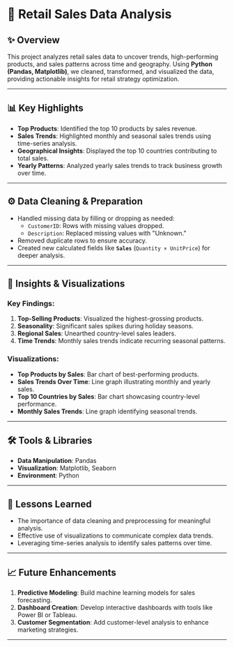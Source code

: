 # 🛒 Retail Sales Data Analysis

## ✨ Overview  
This project analyzes retail sales data to uncover trends, high-performing products, and sales patterns across time and geography. Using **Python (Pandas, Matplotlib)**, we cleaned, transformed, and visualized the data, providing actionable insights for retail strategy optimization.

---

## 📊 Key Highlights

- **Top Products**: Identified the top 10 products by sales revenue.
- **Sales Trends**: Highlighted monthly and seasonal sales trends using time-series analysis.
- **Geographical Insights**: Displayed the top 10 countries contributing to total sales.
- **Yearly Patterns**: Analyzed yearly sales trends to track business growth over time.

---

## ⚙️ Data Cleaning & Preparation

- Handled missing data by filling or dropping as needed:
  - `CustomerID`: Rows with missing values dropped.
  - `Description`: Replaced missing values with "Unknown."
- Removed duplicate rows to ensure accuracy.
- Created new calculated fields like **`Sales`** (`Quantity × UnitPrice`) for deeper analysis.

---

## 🔑 Insights & Visualizations

### Key Findings:
1. **Top-Selling Products**: Visualized the highest-grossing products.
2. **Seasonality**: Significant sales spikes during holiday seasons.
3. **Regional Sales**: Unearthed country-level sales leaders.
4. **Time Trends**: Monthly sales trends indicate recurring seasonal patterns.

### Visualizations:
- **Top Products by Sales**: Bar chart of best-performing products.
- **Sales Trends Over Time**: Line graph illustrating monthly and yearly sales.
- **Top 10 Countries by Sales**: Bar chart showcasing country-level performance.
- **Monthly Sales Trends**: Line graph identifying seasonal trends.

---

## 🛠️ Tools & Libraries

- **Data Manipulation**: Pandas
- **Visualization**: Matplotlib, Seaborn
- **Environment**: Python

---

## 🚀 Lessons Learned  

- The importance of data cleaning and preprocessing for meaningful analysis.
- Effective use of visualizations to communicate complex data trends.
- Leveraging time-series analysis to identify sales patterns over time.

---

## 📈 Future Enhancements

1. **Predictive Modeling**: Build machine learning models for sales forecasting.
2. **Dashboard Creation**: Develop interactive dashboards with tools like Power BI or Tableau.
3. **Customer Segmentation**: Add customer-level analysis to enhance marketing strategies.

---
